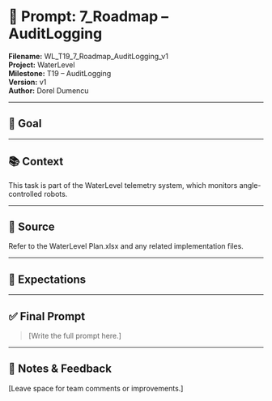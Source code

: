 # 📌 Prompt: 7_Roadmap – AuditLogging

**Filename:** WL_T19_7_Roadmap_AuditLogging_v1  
**Project:** WaterLevel  
**Milestone:** T19 – AuditLogging  
**Version:** v1  
**Author:** Dorel Dumencu

---

## 🎯 Goal



---

## 📚 Context

This task is part of the WaterLevel telemetry system, which monitors angle-controlled robots.

---

## 📂 Source

Refer to the WaterLevel Plan.xlsx and any related implementation files.

---

## 📐 Expectations

---

## ✅ Final Prompt

> [Write the full prompt here.]

---

## 🧠 Notes & Feedback

[Leave space for team comments or improvements.]
